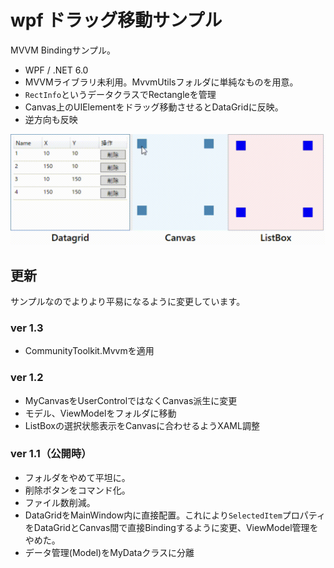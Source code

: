 ﻿# wpf ドラッグ移動サンプル

MVVM Bindingサンプル。

- WPF / .NET 6.0 
- MVVMライブラリ未利用。MvvmUtilsフォルダに単純なものを用意。
- `RectInfo`というデータクラスでRectangleを管理
- Canvas上のUIElementをドラッグ移動させるとDataGridに反映。
- 逆方向も反映



![sample](img/a.gif) 

## 更新

サンプルなのでよりより平易になるように変更しています。

### ver 1.3

- CommunityToolkit.Mvvmを適用

### ver 1.2

- MyCanvasをUserControlではなくCanvas派生に変更
- モデル、ViewModelをフォルダに移動
- ListBoxの選択状態表示をCanvasに合わせるようXAML調整


### ver 1.1（公開時）

- フォルダをやめて平坦に。
- 削除ボタンをコマンド化。
- ファイル数削減。
- DataGridをMainWindow内に直接配置。これにより`SelectedItem`プロパティをDataGridとCanvas間で直接Bindingするように変更、ViewModel管理をやめた。
- データ管理(Model)をMyDataクラスに分離
